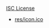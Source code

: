 [ISC License](https://creativecommons.org/licenses/by/3.0/)

- [res/icon.ico](https://lucide.dev/icons/monitor-down)
